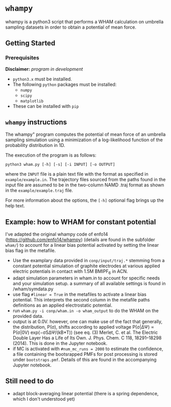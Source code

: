 # `whampy`
whampy is a python3 script that performs a WHAM calculation on umbrella sampling datasets in order to obtain a potential of mean force.

## Getting Started

### Prerequisites

__Disclaimer:__ _program in development_

* `python3.x` must be installed.
* The following `python` packages must be installed:
  * `numpy`
  * `scipy`
  * `matplotlib`
* These can be installed with `pip`

## `whampy` instructions
The whampy" program computes the potential of mean force of an umbrella
sampling simulation using a minimization of a log-likelihood function of
the probability distribution in 1D. 

The execution of the program is as follows:

```shell
python3 wham.py [-h] [-s] [-i INPUT] [-o OUTPUT]
```

where the `INPUT` file is a plain text file with the format as specified
in `example/example.in`.  The  trajectory  files sourced from the paths found in 
the input file are assumed to be in the two-column  NAMD .traj format as 
shown in the `example/example.traj` file. 

For more information about the options, the `[-h]` optional flag brings up
the help text.

## Example: how to WHAM for constant potential

I've adapted the original whampy code of enfo14 (https://github.com/enfo14/whampy) (details are found in the subfolder `wham/`) to account for a linear bias potential activated by setting the linear bias flag in the metafile.

* Use the examplary data provided in `conp/input/traj.*` stemming from a constant potential simulation of graphite electrodes at various applied electric potentials in contact with 1.5M BMIPF<sub>6</sub> in ACN.
* adapt simulation parameters in wham.in to account for specific needs and your simulation setup. a summary of all available settings is found in /wham/symdata.py
* use flag `#linear = True` in the metafiles to activate a linear bias potential. This interprets the second column in the metafile paths definitions as an applied electrostatic potential.
* run `wham.py -i conp/wham.in -o wham_output` to do the WHAM on the provided data.
* output is at 0.0V. however, one can make use of the fact that generally, the distribution, P(σ), shifts according to applied voltage P(σ|ΔΨ) ∝ P(σ|0V) exp(−σSΔΨ/(kB*T)) (see eq. (3) Merlet, C. et al. The Electric Double Layer Has a Life of Its Own. J. Phys. Chem. C 118, 18291–18298 (2014). This is done in the Jupyter notebook.
* if MC is activated with `#num_mc_runs = 2000` to estimate the confidence, a file containing the bootsrapped PMFs for post processing is stored under `bootstraps.pmf`. Details of this are found in the accompanying Jupyter notebook.

## Still need to do

* adapt block-averaging linear potential (there is a spring dependence, which I don't understood yet)
